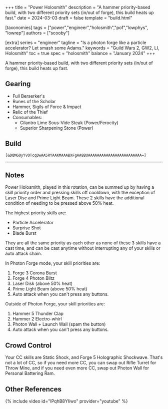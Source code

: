 +++
title = "Power Holosmith"
description = "A hammer priority-based build, with two different priority sets (in/out of forge), this build heats up fast."
date = 2024-03-03
draft = false
template = "build.html"


[taxonomies]
tags = ["power","engineer","holosmith","pof","lowphys", "lowrep"]
authors = ["scooby"]

[extra]
series = "engineer"
tagline = "Is a photon forge like a particle accelerator? Let smash some Adams."
keywords = "Guild Wars 2, GW2, LI, Holosmith"
toc = true
spec = "holosmith"
balance = "January 2024"
+++

A hammer priority-based build, with two different priority sets (in/out of forge), this build heats up fast.

## Gearing

- Full Berserker's
- Runes of the Scholar
- Hammer, Sigils of Force & Impact
- Relic of the Thief
- Consumables:
  - Cilantro Lime Sous-Vide Steak (Power/Ferocity)
  - Superior Sharpening Stone (Power)

## Build


`[&DQMGOyYvOTcqDwAA5RYAAKMAAABXFgAA8BUAAAAAAAAAAAAAAAAAAAAAAAA=]`

---

<div data-armory-embed='skills' data-armory-ids='21659,43739,5818,42842,42009'></div><div data-armory-embed='specializations' data-armory-ids='6,38,57' data-armory-6-traits='1882,1892,1947' data-armory-38-traits='1914,1923,526' data-armory-57-traits='2106,2103,2064'></div>

## Notes

Power Holosmith, played in this rotation, can be summed up by having a skill priority order and pressing skills off cooldown, with the exception of Laser Disc and Prime Light Beam. These 2 skills have the additional condition of needing to be pressed above 50% heat.

The highest priority skills are:

- Particle Accelerator
- Surprise Shot
- Blade Burst

They are all the same priority as each other as none of these 3 skills have a cast time, and can be cast anytime without interrupting any of your skills or auto attack chain.

In Photon Forge mode, your skill priorities are:

1. <span data-aw2-key="3" data-aw2-skill="44530"/> Forge 3 Corona Burst
2. <span data-aw2-key="4" data-aw2-skill="45783"/> Forge 4 Photon Blitz
3. <span data-aw2-key="9" data-aw2-skill="42842"/> Laser Disk (above 50% heat)
4. <span data-aw2-key="0" data-aw2-skill="42009"/> Prime Light Beam (above 50% heat)
5. Auto attack when you can't press any buttons.

Outside of Photon Forge, your skill priorities are:

1. <span data-aw2-key="5" data-aw2-skill="30713"/> Hammer 5 Thunder Clap
2. <span data-aw2-key="4" data-aw2-skill="30088"/> Hammer 2 Electro-whirl
3. <span data-aw2-key="7" data-aw2-skill="43739"/> Photon Wall + Launch Wall (spam the button)
4. Auto attack when you can't press any buttons.

## Crowd Control

Your CC skills are Static Shock, and Forge 5 Holographic Shockwave. That's not a lot of CC, so if you need more CC, you can swap out Rifle Turret for Throw Mine, and if you need even more CC, swap out Photon Wall for Personal Battering Ram.

## Other References

{% include video id="IPqhB8YIiwo" provider="youtube" %}

